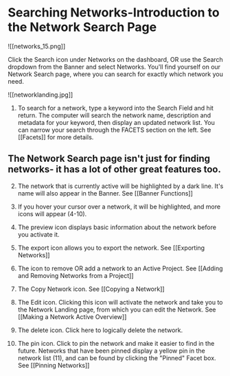 # Searching Networks-Introduction to the Network Search Page


![[networks_15.png]]

Click the Search icon under Networks on the dashboard, OR use the Search dropdown from the Banner and select Networks. You'll find yourself on our Network Search page, where you can search for exactly which network you need.  

![[networklanding.jpg]]

1) To search for a network, type a keyword into the Search Field and hit return. The computer will search the network name, description and metadata for your keyword, then display an updated network list. You can narrow your search through the FACETS section on the left. See [[Facets]] for more details.

## The Network Search page isn't just for finding networks- it has a lot of other great features too.

2) The network that is currently active will be highlighted by a dark line.  It's name will also appear in the Banner. See [[Banner Functions]]

3) If you hover your cursor over a network, it will be highlighted, and more icons will appear (4-10).

4) The preview icon displays basic information about the network before you activate it.

5) The export icon allows you to export the network.  See [[Exporting Networks]]

6) The icon to remove OR add a network to an Active Project.  See [[Adding and Removing Networks from a Project]]

7) The Copy Network icon.  See [[Copying a Network]]

8) The Edit icon. Clicking this icon will activate the network and take you to the Network Landing page, from which you can edit the Network. See [[Making a Network Active Overview]]

9) The delete icon. Click here to logically delete the network.

10) The pin icon. Click to pin the network and make it easier to find in the future.  Networks that have been pinned display a yellow pin in the network list (11), and can be found by clicking the "Pinned" Facet box. 
See [[Pinning Networks]]


